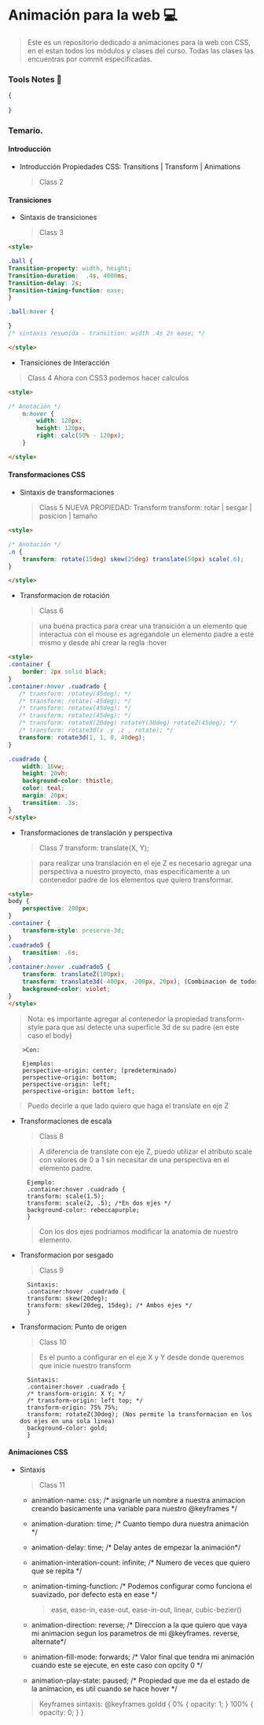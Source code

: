 # Animación para la web 💻

>Este es un repositorio dedicado a animaciones para la web con CSS, en el estan todos los módulos y clases del curso. Todas las clases las encuentras por commit especificadas.

### Tools Notes 📝
```json
{
    
}
```

### Temario.
#### Introducción
* Introducción
	Propiedades CSS: Transitions | Transform | Animations
	> Class 2

#### Transiciones
* Sintaxis de transiciones
	> Class 3

```html
<style>

.ball {
Transition-property: width, height;
Transition-duration:  .4s, 4000ms;
Transition-delay: 2s;
Transition-timing-function: ease;
}

.ball:hover {

}
/* sintaxis resumida - transition: width .4s 2s ease; */

</style>
```

* Transiciones de Interacción
>Class 4
		Ahora con CSS3 podemos hacer calculos

```html 
<style>

/* Anotación */
	n:hover {
		width: 120px;
		height: 120px;
		right: calc(50% - 120px); 
	}

</style>
```

#### Transformaciones CSS

* Sintaxis de transformaciones
	>Class 5
		NUEVA PROPIEDAD: Transform
    	transform: rotar | sesgar | posicion | tamaño

```html
<style>

/* Anotación */
.n {
	transform: rotate(15deg) skew(25deg) translate(50px) scale(.6);
}

</style>
```

* Transformacion de rotación
	>Class 6

	>una buena practica para crear una transición a un elemento que interactua con el mouse es agregandole un elemento padre a este mismo y desde ahi crear la regla :hover

```html
<style>
.container {
    border: 2px solid black;
}
.container:hover .cuadrado {
   /* transform: rotatey(45deg); */
   /* transform: rotate(-45deg); */
   /* transform: rotatex(45deg); */
   /* transform: rotatez(45deg); */
   /* transform: rotateX(20deg) rotateY(30deg) rotateZ(45deg); */
   /* transform: rotate3d(x ,y ,z , rotate); */
   transform: rotate3d(1, 1, 0, 40deg);
}

.cuadrado {
    width: 16vw;
    height: 20vh;
    background-color: thistle;
    color: teal;
    margin: 20px;
    transition: .3s;
}
</style>
```

* Transformaciones de translación y perspectiva
	>Class 7
		transform: translate(X, Y);

	>para realizar una translación en el eje Z es necesario agregar una perspectiva a nuestro proyecto, mas especificamente a un contenedor padre de los elementos que quiero transformar.

```html
<style>
body {
	perspective: 200px;
}
.container {
	transform-style: preserve-3d;
}
.cuadrado5 {
    transition: .6s;
}
.container:hover .cuadrado5 {
    transform: translateZ(100px);
	transform: translate3d(-400px, -200px, 20px); (Combinacion de todos los ejes)
    background-color: violet;
}
</style>
```

>Nota: es importante agregar al contenedor la propiedad transform-style para que asi detecte una superficie 3d de su padre (en este caso el body)
	
		>Con:

		Ejemplos:
		perspective-origin: center; (predeterminado)
		perspective-origin: bottom;
		perspective-origin: left;
		perspective-origin: bottom left;

>Puedo decirle a que lado quiero que haga el translate en eje Z

* Transformaciones de escala
	>Class 8

	>A diferencia de translate con eje Z, puedo utilizar el atributo scale con valores de 0 a 1 sin necesitar de una perspectiva en el elemento padre.

		Ejemplo:
		.container:hover .cuadrado { 
		transform: scale(1.5);
		transform: scale(2, .5); /*En dos ejes */
		background-color: rebeccapurple; 
		}

	>Con los dos ejes podriamos modificar la anatomia de nuestro elemento.

* Transformacion por sesgado
	>Class 9 

		Sintaxis:
		.container:hover .cuadrado {
		transform: skew(20deg);
		transform: skew(20deg, 15deg); /* Ambos ejes */
		}

* Transformacion: Punto de origen
	>Class 10

	>Es el punto a configurar en el eje X y Y desde donde queremos que inicie nuestro transform

		Sintaxis:
		.container:hover .cuadrado {
		/* transform-origin: X Y; */
		/* transform-origin: left top; */
		transform-origin: 75% 75%;
		transform: rotateZ(30deg); (Nos permite la transformacion en los dos ejes en una sola linea)
		background-color: gold;
		}

#### Animaciones CSS

* Sintaxis
	>Class 11

	- animation-name: css; /* asignarle un nombre a nuestra animacion creando basicamente una variable para nuestro @keyframes */

	- animation-duration: time; /* Cuanto tiempo dura nuestra animación */
	- animation-delay: time; /* Delay antes de empezar la animación*/
	- animation-interation-count: infinite; /* Numero de veces que quiero que se repita */
	- animation-timing-function: /* Podemos configurar como funciona el suavizado, por defecto esta en ease */
		>ease, ease-in, ease-out, ease-in-out, linear, cubic-bezier()
	- animation-direction: reverse; /* Direccion a la que quiero que vaya mi animacion segun los parametros de mi @keyframes. reverse, alternate*/
	- animation-fill-mode: forwards; /* Valor final que tendra mi animación cuando este se ejecute, en este caso con opcity 0 */ 
	- animation-play-state: paused; /* Propiedad que me da el estado de la animacion, es util cuando se hace hover */

	>Keyframes sintaxis:
			@keyframes goldd {
			0% {
				opacity: 1;
			}
			100% {
				opacity: 0;
			}
			}		